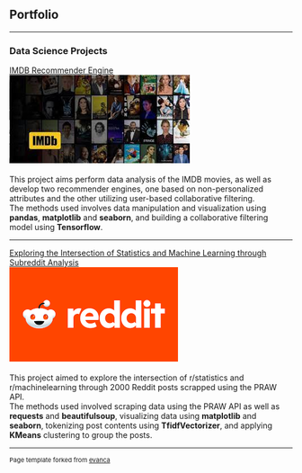 ## Portfolio

---

### Data Science Projects

[IMDB Recommender Engine](/sample_page)<br>
<img src="images/IMDBthumbnail.jpg?raw=true"/>
<br><br>
This project aims perform data analysis of the IMDB movies, as well as develop two recommender engines, one based on non-personalized attributes and the other utilizing user-based collaborative filtering.<br>
The methods used involves data manipulation and visualization using **pandas**, **matplotlib** and **seaborn**, and building a collaborative filtering model using **Tensorflow**.

---
[Exploring the Intersection of Statistics and Machine Learning through Subreddit Analysis](/page_template_proj_2)<br>
<img src="images/reddit_logo.png?raw=true"/>
<br><br>
This project aimed to explore the intersection of r/statistics and r/machinelearning through 2000 Reddit posts scrapped using the PRAW API.<br>
The methods used involved scraping data using the PRAW API as well as **requests** and **beautifulsoup**, visualizing data using **matplotlib** and **seaborn**, tokenizing post contents using **TfidfVectorizer**, and applying **KMeans** clustering to group the posts.


---
<p style="font-size:11px">Page template forked from <a href="https://github.com/evanca/quick-portfolio">evanca</a></p>
<!-- Remove above link if you don't want to attibute -->
